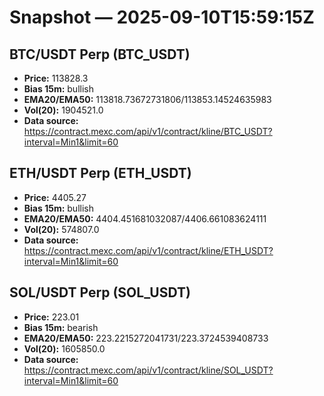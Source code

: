 # Snapshot — 2025-09-10T15:59:15Z

## BTC/USDT Perp (BTC_USDT)
- **Price:** 113828.3
- **Bias 15m:** bullish
- **EMA20/EMA50:** 113818.73672731806/113853.14524635983
- **Vol(20):** 1904521.0
- **Data source:** https://contract.mexc.com/api/v1/contract/kline/BTC_USDT?interval=Min1&limit=60

## ETH/USDT Perp (ETH_USDT)
- **Price:** 4405.27
- **Bias 15m:** bullish
- **EMA20/EMA50:** 4404.451681032087/4406.661083624111
- **Vol(20):** 574807.0
- **Data source:** https://contract.mexc.com/api/v1/contract/kline/ETH_USDT?interval=Min1&limit=60

## SOL/USDT Perp (SOL_USDT)
- **Price:** 223.01
- **Bias 15m:** bearish
- **EMA20/EMA50:** 223.2215272041731/223.3724539408733
- **Vol(20):** 1605850.0
- **Data source:** https://contract.mexc.com/api/v1/contract/kline/SOL_USDT?interval=Min1&limit=60
